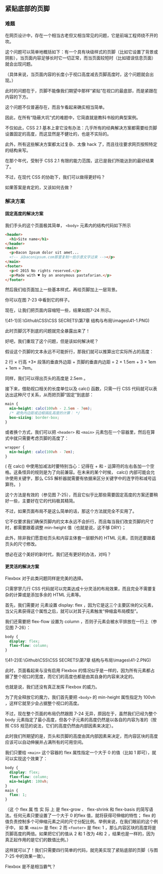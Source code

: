 ## 紧贴底部的页脚

### 难题

在网页设计中，存在一个相当古老但又相当常见的问题，它是前端工程师绕不开的坎。

这个问题可以简单地概括如下：有一个具有块级样式的页脚（比如它设置了背景或阴影），当页面内容足够长时它一切正常，而当页面较短时（比如错误信息页面）就会出现问题。

（具体来说，当页面内容的长度小于视口高度减去页脚高度时，这个问题就会出现。）

此时的问题在于，页脚不能像我们期望中那样“紧贴”在视口的最底部，而是紧跟在内容的下方。

这个问题不仅普遍存在，而且乍看起来确实相当简单。

因此，在所有“隐蔽大坑”式的难题中，它简直就是教科书般的典型案例。

不仅如此，CSS 2.1 基本上拿它没有办法：几乎所有的经典解决方案都需要给页脚设置固定的高度，而这显然是不健壮的，也是不实际的。

此外，所有这些解决方案都太过复杂、太像 hack 了，而且往往要求网页按照特定的结构来写。

在那个年代，受制于 CSS 2.1 有限的能力范围，这已是我们所能达到的最好结果了。

不过，在现代 CSS 的协助下，我们可以做得更好吗？

如果答案是肯定的，又该如何去做？



### 解决方案

#### 固定高度的解决方案

我们手头的这个页面极其简单， `<body>` 元素内的结构代码如下所示

```html
<header>
  <h1>Site name</h1>
</header>
<main>
  <p>Bacon Ipsum dolor sit amet...
  <!-- 从baconipsum.com那里复制一些示意文字过来 --></p>
</main>
<footer>
  <p>© 2015 No rights reserved.</p>
  <p>Made with ♥ by an anonymous pastafarian.</p>
</footer>
```

然后我们给页面加上一些基本样式，再给页脚加上一层背景。

你可以在图 7-23 中看到它的样子。

现在，让我们把页面内容缩短一些，结果如图7-24 所示。

![41-1](E:\Github\CSS\CSS SECRETS\第7章 结构与布局\images\41-1.PNG)

此时页脚沉不到底的问题就完全暴露出来了！

好吧，我们重现了这个问题，但是该如何解决呢？

假设这个页脚的文本永远不可能折行，那我们就可以推算出它实际所占的高度：

  2 行 × 行高 +3× 段落的垂直外边距 + 页脚的垂直内边距 = 2 × 1.5em + 3 × 1em + 1em = 7em。

同样，我们可以得出页头的高度是 2.5em 。

接下来，借助视口相关的长度单位以及 calc() 函数，只需一行 CSS 代码就可以表达出这种尺寸关系，从而把页脚“固定”到底部：

```css
main {
  min-height: calc(100vh - 2.5em - 7em);
  /* 避免内边距或边框搞乱高度的计算： */
  box-sizing: border-box;
}
```

或者换个方式，我们可以把 `<header>` 和 `<main>` 元素包在一个容器里，然后在算式中就只需要考虑页脚的高度了：

```css
wrapper {
  min-height: calc(100vh - 7em);
}
```

( 在 calc() 中使用加减法时要特别当心：记得在 + 和 - 运算符的左右各加一个空格。这条怪异的规则是为了向前兼容。在未来的某个时候， calc() 内部可能会允许使用关键字，那么 CSS 解析器就需要有依据来区分关键字中的连字符和减号运算符。 )

这个方法是有效的（参见图 7-25），而且它似乎比那些需要固定高度的方案还要稍好一些，主要好在它的代码极其精简。

不过，如果页面布局不是这么简单的话，那这个方法就完全不实用了。

它不仅要求我们确保页脚内的文本永远不会折行，而且每当我们改变页脚的尺寸时，都需要跟着调整 min-height 值（也就是说，这不够 DRY）；

此外，除非我们愿意给页头和内容主体套一层额外的 HTML 元素，否则还要跟着页头的尺寸修改。

想必在这个美好的新时代，我们还有更好的办法，对吗？

#### 更灵活的解决方案

Flexbox 对于此类问题同样是完美的选择。

只需寥寥几行 CSS 代码就可以完美达成十分灵活的布局效果，而且完全不需要复杂的计算或是添加多余的 HTML 元素等。

首先，我们需要对 <body> 元素设置 display: flex ，因为它是这三个主要区块的父元素，当父元素获得这个属性之后，就可以对其子元素触发“伸缩盒布局模型”。

我们还需要把 flex-flow 设置为 column ，否则子元素会被水平排放在一行上（参见图 7-26）：

```css
body {
  display: flex;
  flex-flow: column;
}
```
![41-2](E:\Github\CSS\CSS SECRETS\第7章 结构与布局\images\41-2.PNG)

此时，页面看起来与没有启用 Flexbox 的情况似乎是一样的，因为所有元素都占据了整个视口的宽度，而它们的高度也都是由其自身的内容来决定的。

也就是说，我们还没有真正发挥 Flexbox 的威力。

为了完全释放它的魔力，我们首先要把 `<body>` 的 min-height 属性指定为 100vh ，这样它就至少会占据整个视口的高度。

不过，现在整个页面的布局仍然跟图 7-24 无异，原因在于，虽然我们已经为整个 body 元素指定了最小高度，但各个子元素的高度仍然是以各自的内容为准的（按照 CSS 规范的说法，它们的高度仍然由内部因素来决定）。

此时我们所期望的是，页头和页脚的高度由其内部因素来决定，而内容区块的高度应该可以自动伸展并占满所有的可用空间。

我们只要给 `<main>` 这个容器的 flex 属性指定一个大于 0 的值（比如 1 即可），就可以实现这个效果了：

```css
body {
  display: flex;
  flex-flow: column;
  min-height: 100vh;
}
main { 
  flex: 1;
}
```

（这 个 flex 属 性 实 际 上 是 flex-grow 、 flex-shrink 和 flex-basis 的简写语法。任何元素只要设置了一个大于 0 的flex 值，就将获得可伸缩的特性； flex 的值负责控制多个可伸缩元素之间的尺寸分配比例。举例来说，在我们眼前的这个例子中， 如 果 `<main>` 是 flex: 2 而 `<footer>` 是 flex: 1 ，那么内容区块的高度将是页脚高度的两倍。如果把它们的值从 2 和 1 改为 4和 2 ，结果也是一样的，因为真正起作用的是它们的数值比例。）

这样就可以了！我们只需要四行简单的代码，就完美实现了紧贴底部的页脚（与图 7-25 中的效果一致）。

Flexbox 是不是相当霸气？